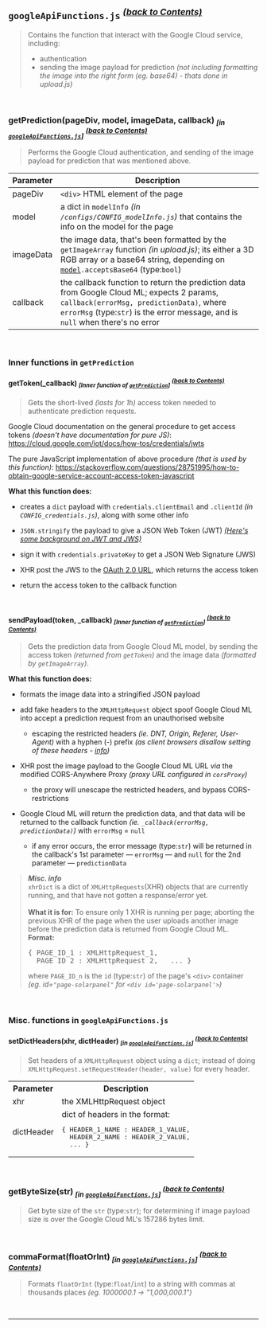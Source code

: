 ## `googleApiFunctions.js` <sup>[_(back to Contents)_](#Table-of-Contents)</sup>
> Contains the function that interact with the Google Cloud service, including:
> - authentication
> - sending the image payload for prediction _(not including formatting the image into the right form (eg. base64) - thats done in upload.js)_

<br>

### getPrediction(pageDiv, model, imageData, callback) <sub><i>[in <a href='#googleapifunctionsjs-back-to-contents'><code>googleApiFunctions.js</code></a>]</i></sub> <sup>[_(back to Contents)_](#Table-of-Contents)</sup>
> Performs the Google Cloud authentication, and sending of the image payload for prediction that was mentioned above.

Parameter | Description
---|---
pageDiv | `<div>` HTML element of the page
model | <span id='getprediction-param-model'></span>a dict in `modelInfo` _(in `/configs/CONFIG_modelInfo.js`)_ that contains the info on the model for the page
imageData | the image data, that's been formatted by the `getImageArray` function _(in upload.js)_; its either a 3D RGB array or a base64 string, depending on [`model`](#getprediction-param-model)`.acceptsBase64` (type:`bool`)
callback | the callback function to return the prediction data from Google Cloud ML; expects 2 params, `callback(errorMsg, predictionData)`, where `errorMsg` (type:`str`) is the error message, and is `null` when there's no error

<br>

### Inner functions in `getPrediction`

#### getToken(_callback) <sub><i>[Inner function of <a href='#getpredictionpagediv-model-imagedata-callback-in-googleapifunctionsjs-back-to-contents'><code>getPrediction</code></a>]</i></sub> <sup>[_(back to Contents)_](#Table-of-Contents)</sup>
> Gets the short-lived _(lasts for 1h)_ access token needed to authenticate prediction requests.

Google Cloud documentation on the general procedure to get access tokens  _(doesn't have documentation for pure JS)_: https://cloud.google.com/iot/docs/how-tos/credentials/jwts

The pure JavaScript implementation of above procedure _(that is used by this function)_: https://stackoverflow.com/questions/28751995/how-to-obtain-google-service-account-access-token-javascript

**What this function does:**

- creates a `dict` payload with `credentials.clientEmail` and `.clientId` _(in `CONFIG_credentials.js`)_, along with some other info

- `JSON.stringify` the payload to give a JSON Web Token (JWT) [_(Here's some background on JWT and JWS)_](https://medium.com/@krishsoftware1991/introduction-to-jwt-json-web-token-jws-json-web-signature-and-jwe-json-web-encryption-7e706799a48)

- sign it with `credentials.privateKey` to get a JSON Web Signature (JWS)

- XHR post the JWS to the [OAuth 2.0 URL](https://www.googleapis.com/oauth2/v3/token), which returns the access token

- return the access token to the callback function

<br>

#### sendPayload(token, _callback) <sub><i>[Inner function of <a href='#getpredictionpagediv-model-imagedata-callback-in-googleapifunctionsjs-back-to-contents'><code>getPrediction</code></a>]</i></sub> <sup>[_(back to Contents)_](#Table-of-Contents)</sup>
> Gets the prediction data from Google Cloud ML model, by sending the access token _(returned from `getToken`)_ and the image data _(formatted by `getImageArray`)_.

**What this function does:**

- formats the image data into a stringified JSON payload

- add fake headers to the `XMLHttpRequest` object spoof Google Cloud ML into accept a prediction request from an unauthorised website
  - escaping the restricted headers _(ie. DNT, Origin, Referer, User-Agent)_ with a hyphen (-) prefix _(as client browsers disallow setting of these headers - [info](https://fetch.spec.whatwg.org/#forbidden-header-name))_

- XHR post the image payload to the Google Cloud ML URL _via_ the modified CORS-Anywhere Proxy _(proxy URL configured in `corsProxy`)_

  - <span id='corsproxy-usage'></span>the proxy will unescape the restricted headers, and bypass CORS-restrictions

- Google Cloud ML will return the prediction data, and that data will be returned to the callback function  _(ie.  `_callback(errorMsg, predictionData)`)_ with `errorMsg` = `null`

  - if any error occurs, the error message (type:`str`) will be returned in the callback's 1st parameter — `errorMsg` — and `null` for the 2nd parameter — `predictionData`


> **_Misc. info_**
<br>`xhrDict` is a dict of `XMLHttpRequests`(XHR) objects that are currently running, and that have not gotten a response/error yet.
<br><br>**What it is for:** To ensure only 1 XHR is running per page; aborting the previous XHR of the page when the user uploads another image before the prediction data is returned from Google Cloud ML.
<br>**Format:**<pre>{ PAGE_ID_1 : XMLHttpRequest_1,
&nbsp;&nbsp;PAGE_ID_2 : XMLHttpRequest_2,
&nbsp;&nbsp;... }</pre>
where `PAGE_ID_n` is the `id` (type:`str`) of the page's `<div>` container
<br>_(eg. id=`"page-solarpanel"` for `<div id='page-solarpanel'>`)_

<br>

### Misc. functions in `googleApiFunctions.js`

#### setDictHeaders(xhr, dictHeader) <sub><i>[in <a href='#googleapifunctionsjs-back-to-contents'><code>googleApiFunctions.js</code></a>]</i></sub> <sup>[_(back to Contents)_](#Table-of-Contents)</sup>
> Set headers of a `XMLHttpRequest` object using a `dict`; instead of doing `XMLHttpRequest.setRequestHeader(header, value)` for every header.
<table>
  <tr>
    <th>Parameter</th>
    <th>Description</th>
  </tr>
  <tr>
    <td>xhr</td>
    <td>the XMLHttpRequest object</td>
  </tr>
  <tr>
    <td>dictHeader</td>
    <td>
      dict of headers in the format:
      <pre>{ HEADER_1_NAME : HEADER_1_VALUE,
&nbsp;&nbsp;HEADER_2_NAME : HEADER_2_VALUE,
&nbsp;&nbsp;... }</pre>
    </td>
  </tr>
</table>

<br>

### getByteSize(str) <sub><i>[in <a href='#googleapifunctionsjs-back-to-contents'><code>googleApiFunctions.js</code></a>]</i></sub> <sup>[_(back to Contents)_](#Table-of-Contents)</sup>
> Get byte size of the `str` (type:`str`); for determining if image payload size is over the Google Cloud ML's 157286 bytes limit.

<br>

### commaFormat(floatOrInt) <sub><i>[in <a href='#googleapifunctionsjs-back-to-contents'><code>googleApiFunctions.js</code></a>]</i></sub> <sup>[_(back to Contents)_](#Table-of-Contents)</sup>
> Formats `floatOrInt` (type:`float`/`int`) to a string with commas at thousands places _(eg. 1000000.1 -> "1,000,000.1")_

<br>
<hr>
